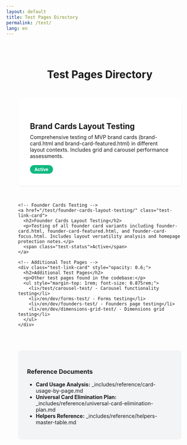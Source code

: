 ```yaml
---
layout: default
title: Test Pages Directory
permalink: /test/
lang: en
---
```


<style>
  .test-index {
    max-width: 800px;
    margin: 0 auto;
    padding: 2rem;
  }
  .test-index h1 {
    text-align: center;
    margin-bottom: 3rem;
  }
  .test-links {
    display: grid;
    gap: 2rem;
  }
  .test-link-card {
    background: white;
    border: 1px solid var(--neutral-200);
    border-radius: 0.5rem;
    padding: 2rem;
    text-decoration: none;
    color: inherit;
    transition: all 0.2s ease;
    box-shadow: 0 2px 4px rgba(0, 0, 0, 0.05);
  }
  .test-link-card:hover {
    transform: translateY(-2px);
    box-shadow: 0 4px 12px rgba(0, 0, 0, 0.1);
    border-color: var(--primary-300);
  }
  .test-link-card h2 {
    color: var(--primary-600);
    margin-bottom: 0.5rem;
  }
  .test-link-card p {
    color: var(--neutral-600);
    margin: 0;
  }
  .test-status {
    display: inline-block;
    background: #10b981;
    color: white;
    padding: 0.25rem 0.75rem;
    border-radius: 9999px;
    font-size: 0.75rem;
    font-weight: bold;
    margin-top: 1rem;
  }
</style>

<div class="test-index">
  <h1>Test Pages Directory</h1>
  
  <div class="test-links">
    <!-- Brand Cards Testing -->
    <a href="/test/brand-cards-layout-testing/" class="test-link-card">
      <h2>Brand Cards Layout Testing</h2>
      <p>Comprehensive testing of MVP brand cards (brand-card.html and brand-card-featured.html) in different layout contexts. Includes grid and carousel performance assessments.</p>
      <span class="test-status">Active</span>
    </a>
    
    <!-- Founder Cards Testing -->
    <a href="/test/founder-cards-layout-testing/" class="test-link-card">
      <h2>Founder Cards Layout Testing</h2>
      <p>Testing of all founder card variants including founder-card.html, founder-card-featured.html, and founder-card-focus.html. Includes layout versatility analysis and homepage protection notes.</p>
      <span class="test-status">Active</span>
    </a>
    
    <!-- Additional Test Pages -->
    <div class="test-link-card" style="opacity: 0.6;">
      <h2>Additional Test Pages</h2>
      <p>Other test pages found in the codebase:</p>
      <ul style="margin-top: 1rem; font-size: 0.875rem;">
        <li>/test/carousel-test/ - Carousel functionality testing</li>
        <li>/en/dev/forms-test/ - Forms testing</li>
        <li>/en/dev/founders-test/ - Founders page testing</li>
        <li>/en/dev/dimensions-grid-test/ - Dimensions grid testing</li>
      </ul>
    </div>
  </div>
  
  <div style="margin-top: 3rem; padding: 1.5rem; background: #f3f4f6; border-radius: 0.5rem;">
    <h3>Reference Documents</h3>
    <ul>
      <li><strong>Card Usage Analysis:</strong> _includes/reference/card-usage-by-page.md</li>
      <li><strong>Universal Card Elimination Plan:</strong> _includes/reference/universal-card-elimination-plan.md</li>
      <li><strong>Helpers Reference:</strong> _includes/reference/helpers-master-table.md</li>
    </ul>
  </div>
</div>